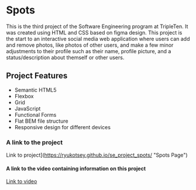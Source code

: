 # Spots

This is the third project of the Software Engineering program at TripleTen. It was created using HTML and CSS based on figma design. This project is the start to an interactive social media web application where users can add and remove photos, like photos of other users, and make a few minor adjustments to their profile such as their name, profile picture, and a status/description about themself or other users.

## Project Features

- Semantic HTML5
- Flexbox
- Grid
- JavaScript
- Functional Forms
- Flat BEM file structure
- Responsive design for different devices

### A link to the project

Link to project](https://ryukotsey.github.io/se_project_spots/ "Spots Page")

#### A link to the video containing information on this project

[Link to video](https://drive.google.com/file/d/1CHFFblwMCbDb2sxo24UFf7nIwozfs0qJ/view?usp=sharing "Spots Video")
